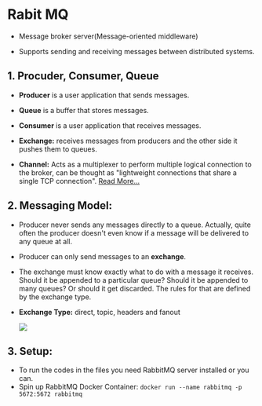 # Rabit MQ

- Message broker server(Message-oriented middleware)

- Supports sending and receiving messages between distributed systems.

## 1. Procuder, Consumer, Queue

- **Producer** is a user application that sends messages.

- **Queue** is a buffer that stores messages.

- **Consumer** is a user application that receives messages.

- **Exchange:** receives messages from producers and the other side it pushes them to queues.

- **Channel:** Acts as a multiplexer to perform multiple logical connection to the broker, can be thought as "lightweight connections that share a single TCP connection". [Read More...](https://www.rabbitmq.com/channels.html#basics)

## 2. Messaging Model:

- Producer never sends any messages directly to a queue. Actually, quite often the producer doesn't even know if a message will be delivered to any queue at all.

- Producer can only send messages to an **exchange**.

-  The exchange must know exactly what to do with a message it receives. Should it be appended to a particular queue? Should it be appended to many queues? Or should it get discarded. The rules for that are defined by the exchange type.

- **Exchange Type:** direct, topic, headers and fanout

    ![](https://www.cloudamqp.com/img/blog/exchanges-topic-fanout-direct.png)

## 3. Setup:
- To run the codes in the files you need RabbitMQ server installed or you can.
- Spin up RabbitMQ Docker Container: ``docker run --name rabbitmq -p 5672:5672 rabbitmq``